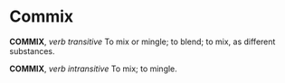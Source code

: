 # Commix

**COMMIX**, _verb transitive_ To mix or mingle; to blend; to mix, as different substances.

**COMMIX**, _verb intransitive_ To mix; to mingle.